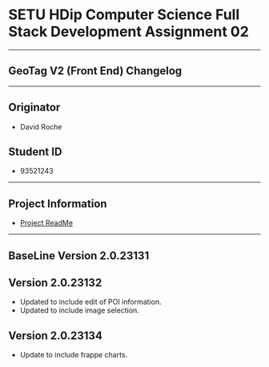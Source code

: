 # SETU HDip Computer Science  Full Stack Development Assignment 02

---

## GeoTag V2 (Front End) Changelog

---

## Originator

- David Roche

## Student ID  

- 93521243

---

## Project Information

- [Project ReadMe](/readme.md)

---

## BaseLine Version 2.0.23131


## Version 2.0.23132

- Updated to include edit of POI information.
- Updated to include image selection.

## Version 2.0.23134

- Update to include frappe charts.

